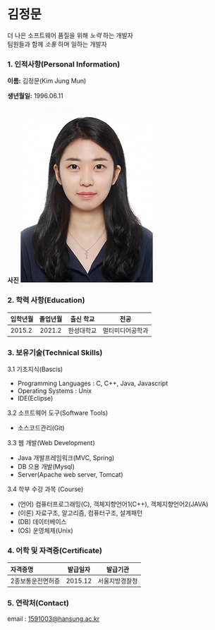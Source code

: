 # 김정문

더 나은 소프트웨어 품질을 위해 _노력_ 하는 개발자  
팀원들과 함께 _소통_ 하며 일하는 개발자
### 1. 인적사항(Personal Information)

 **이름:** 김정문(Kim Jung Mun)

 **생년월일:** 1996.06.11

 **사진**
 ![image](https://github.com/jungmun/jmpicture/blob/main/jm.png)


### 2. 학력 사항(Education)
| 입학년월 | 졸업년월 | 출신 학교 |전공 |
| :---         |     :---:      |        :---:   |    :---:      |
| 2015.2 | 2021.2 | 한성대학교 | 멀티미디어공학과|

### 3. 보유기술(Technical Skills)

3.1 기초지식(Bascis)
- Programming Languages : C, C++, Java, Javascript
- Operating Systems : Unix
- IDE(Eclipse)
 
3.2 소프트웨어 도구(Software Tools)
- 소스코드관리(Git)
 
3.3 웹 개발(Web Development)
- Java 개발프레임워크(MVC, Spring)
- DB 으용 개발(Mysql)
- Server(Apache web server, Tomcat)

3.4 학부 수강 과목 (Course)
- (언어)  컴퓨터프로그래밍(C), 객체지향언어1(C++), 객체지향언어2(JAVA)
- (이론)   자료구조, 알고리즘, 컴퓨터구조, 설계패턴
- (DB)  데이터베이스
- (OS)  운영체제(Unix)

### 4. 어학 및 자격증(Certificate)
| 자격증명 | 발급일자  | 발급기관|
| :---         |     :---:      |         :---:   |   
| 2종보통운전면허증| 2015.12 | 서울지방경찰청 |

### 5. 연락처(Contact)
email : 1591003@hansung.ac.kr

